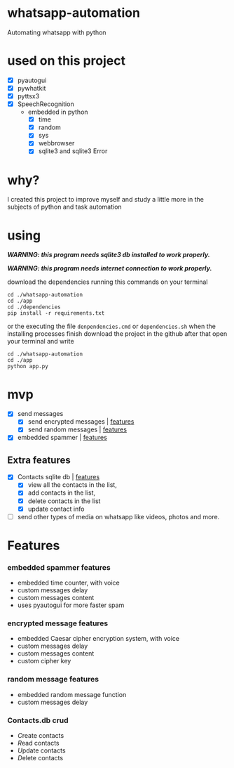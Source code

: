 # whatsapp-automation
 Automating whatsapp with python
# used on this project
- [x] pyautogui
- [x] pywhatkit
- [x] pyttsx3
- [x] SpeechRecognition
    * embedded in python
        - [x] time
        - [x] random
        - [x] sys
        - [x] webbrowser
        - [x] sqlite3 and sqlite3 Error
    
# why?
I created this project to improve myself and study a little more in the subjects of python and task automation

# using
***WARNING: this program needs sqlite3 db installed to work properly.***

***WARNING: this program needs internet connection to work properly.***

download the dependencies running this commands on your terminal 
```
cd ./whatsapp-automation
cd ./app
cd ./dependencies
pip install -r requirements.txt
``` 
or the executing the file ``denpendencies.cmd`` or ``dependencies.sh`` when the installing processes finish 
download the project in the github after that open your terminal and write 
```
cd ./whatsapp-automation
cd ./app
python app.py
```

# mvp

- [x] send messages 
    - [x] send encrypted messages  | [features](#sem)
    - [x] send random messages | [features](#srm)
- [x] embedded spammer | [features](#spammerfeatures)

## Extra features
- [x] Contacts sqlite db | [features](#cdbf)
    - [x] view all the contacts in the list,
    - [x] add contacts in the list,
    - [x] delete contacts in the list
    - [x] update contact info
- [ ] send other types of media on whatsapp like videos, photos and more.

# Features

<div id="spammerfeatures">
    <h3>embedded spammer features</h3>
    <ul>
        <li>embedded time counter, with voice</li>
        <li>custom messages delay</li>
        <li>custom messages content</li>
        <li>uses pyautogui for more faster spam</li>
    </ul>
</div>
<div id="sem">
    <h3>encrypted message features</h3>
    <ul>
        <li>embedded Caesar cipher encryption system, with voice</li>
        <li>custom messages delay</li>
        <li>custom messages content</li>
        <li>custom cipher key</li>
    </ul>
</div>
<div id="srm">
    <h3>random message features</h3>
    <ul>
        <li>embedded random message function</li>
        <li>custom messages delay</li>
    </ul>
</div>
<div id="cdbf">
    <h3>Contacts.db crud</h3>
    <ul>
        <li><i>C</i>reate contacts</li>
        <li><i>R</i>ead contacts</li>
        <li><i>U</i>pdate contacts</li>
        <li><i>D</i>elete contacts</li>
    </ul>
</div>
